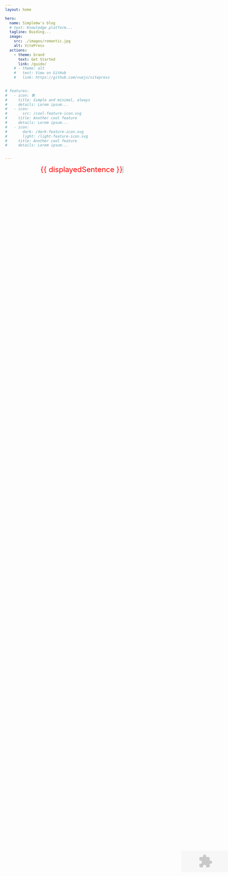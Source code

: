```yaml
---
layout: home

hero:
  name: Simplemw's blog
  # text: Knowledge platform...
  tagline: Buiding...
  image:
    src: ./images/romantic.jpg
    alt: VitePress
  actions:
    - theme: brand
      text: Get Started
      link: /guide/
    # - theme: alt
    #   text: View on GitHub
    #   link: https://github.com/vuejs/vitepress

      
# features:
#   - icon: 🛠️
#     title: Simple and minimal, always
#     details: Lorem ipsum...
#   - icon:
#       src: /cool-feature-icon.svg
#     title: Another cool feature
#     details: Lorem ipsum...
#   - icon:
#       dark: /dark-feature-icon.svg
#       light: /light-feature-icon.svg
#     title: Another cool feature
#     details: Lorem ipsum...


---
```


<style>
    /* 主页自定义颜色 */
    :root {
        --vp-home-hero-name-color: transparent;
        --vp-home-hero-name-background: -webkit-linear-gradient(120deg, #bd34fe, #41d1ff);
    }
    .container {
      display: flex;
      flex-direction: row;
    }

    .main {
      order: 1;
    }

    .image {
      order: 2;
    }
</style>


<div>
  <div class="typewriter">
    {{ displayedSentence }}
    <span class="cursor"></span>
  </div>
<div style="position: fixed;top: 0 px;width: 160px;height: 70px;text-align:center;left: 84%;top: 71%;">
    <embed wmode="transparent" src="./swf/lock.swf" quality="high" bgcolor="#ffffff" width="160" height="70" name="honehoneclock" align="middle" allowscriptaccess="always" type="application/x-shockwave-flash" pluginspage="http://www.macromedia.com/go/getflashplayer">
    </div>
</div>

<script>
export default {
  data() {
    return {
      sentences: [
        "To see the world,", 
        "things dangerous to come to,", 
        "to see behind walls,to draw closer,",
        "things dangerous to come to,", 
        "to find each other and to feel,",
        "that is the purpose of life."
      ],
      currentSentenceIndex: 0,
      currentCount: 0,
      isDeleting: false,
      typingSpeed: 100, // 打字速度，单位为毫秒
      deletingSpeed: 35 // 删除速度，单位为毫秒
    };
  },
  mounted() {
    this.type();
  },
  methods: {
    type() {
      const currentSentence = this.sentences[this.currentSentenceIndex];
      if (this.isDeleting) {
        if (this.currentCount > 0) {
          this.currentCount--;
          setTimeout(this.type, this.deletingSpeed);
        } else {
          this.isDeleting = false;
          this.currentSentenceIndex++;
          if (this.currentSentenceIndex >= this.sentences.length) {
            this.currentSentenceIndex = 0;
          }
          setTimeout(this.type, this.typingSpeed);
        }
      } else {
        if (this.currentCount < currentSentence.length) {
          this.currentCount++;
          setTimeout(this.type, this.typingSpeed);
        } else {
          this.isDeleting = true;
          setTimeout(this.type, this.typingSpeed);
        }
      }
    }
  },
  computed: {
    displayedSentence() {
      const currentSentence = this.sentences[this.currentSentenceIndex];
      if (this.isDeleting) {
        return currentSentence.slice(0, this.currentCount);
      } else {
        return currentSentence.slice(0, this.currentCount + 1);
      }
    }
  }
};
</script>


<style>
.typewriter {
  display: flex;
  justify-content: center;
  align-items: center;
  color: red;
  font-size: 24px;
}

.cursor {
  display: inline-block;
  vertical-align: middle;
  width: 2px;
  height: 24px;
  background-color: black;
  animation: blink 0.8s infinite;
}

@keyframes blink {
  0% {
    opacity: 0;
  }
  50% {
    opacity: 1;
  }
  100% {
    opacity: 0;
  }
}
</style>




